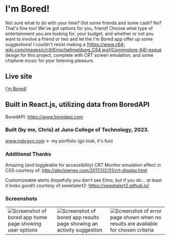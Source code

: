 # I'm Bored!
Not sure what to do with your time? Got some friends and some cash? No? That's fine too! We've got options for you, friend! Choose what type of entertainment you are looking for, your budget, and whether or not you want to involve a friend or two and let the I'm Bored app offer up some suggestions! I couldn't resist making a [https://www.c64-wiki.com/images/c/c9/Einschaltmeldung_C64.jpg](Commodore-64)-esque design for this project, complete with CRT screen emulation, and some chiptune music for your listening pleasure.

## Live site
[I'm Bored!](https://im-bored-app-main.netlify.app)

## Built in React.js, utilizing data from BoredAPI
BoredAPI:
https://www.boredapi.com

### Built (by me, Chris) at Juno College of Technology, 2023.
www.nobrayn.com <- my portfolio (go look, it's fun)

### Additional Thanks
Amazing (and toggleable for accessibility) CRT Monitor emulation effect in CSS courtesy of:
http://aleclownes.com/2017/02/01/crt-display.html

Customizeable alerts (hopefully you don't see Elmo, but if you do... at least it looks good!) courtesy of sweetalert2:
https://sweetalert2.github.io/

### Screenshots
<table>
  <tr>
    <td><img src="https://user-images.githubusercontent.com/92102282/224420852-c18d4c88-bae6-4c70-80ed-8dc46d36a18a.png" alt="Screenshot of bored app home page showing user options" /></td>
    <td><img src="https://user-images.githubusercontent.com/92102282/224421012-cc22344a-1e70-4afc-9e48-c61e30e820ef.png" alt="Screenshot of bored app results page showing an activity suggestion" /></td>
    <td><img src="https://user-images.githubusercontent.com/92102282/224421062-a829994c-a4b0-4552-84ee-cb256b26f866.png" alt="Screenshot of error page shown when no results are available for chosen criteria" /></td>
  </tr>
</table>
